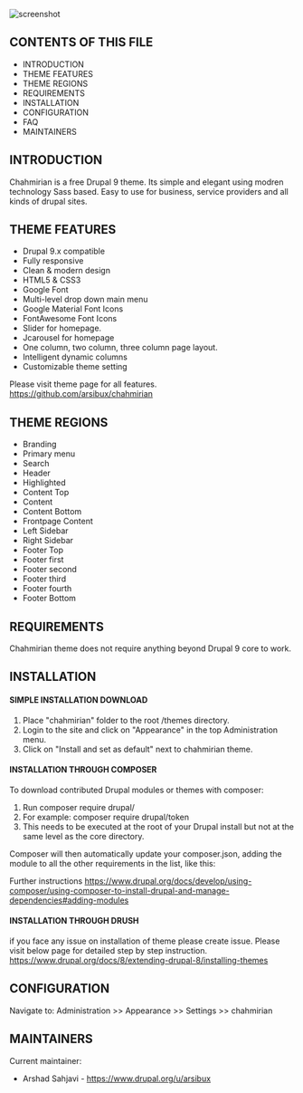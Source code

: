 

![screenshot](https://user-images.githubusercontent.com/9518132/125271983-c2b67f80-e324-11eb-81e1-ba6584d81189.png)

CONTENTS OF THIS FILE
---------------------
 * INTRODUCTION
 * THEME FEATURES
 * THEME REGIONS
 * REQUIREMENTS
 * INSTALLATION
 * CONFIGURATION
 * FAQ
 * MAINTAINERS
 

INTRODUCTION
------------
 Chahmirian is a free Drupal 9 theme. Its simple and elegant using modren technology Sass based. Easy to use for business, service providers and all kinds of drupal sites.


THEME FEATURES
--------------
* Drupal 9.x compatible
* Fully responsive
* Clean & modern design
* HTML5 & CSS3
* Google Font
* Multi-level drop down main menu
* Google Material Font Icons
* FontAwesome Font Icons
* Slider for homepage.
* Jcarousel for homepage
* One column, two column, three column page layout.
* Intelligent dynamic columns
* Customizable theme setting

Please visit theme page for all features.
https://github.com/arsibux/chahmirian


THEME REGIONS
-------------
* Branding
* Primary menu
* Search
* Header
* Highlighted
* Content Top
* Content
* Content Bottom
* Frontpage Content
* Left Sidebar 
* Right Sidebar 
* Footer Top
* Footer first
* Footer second
* Footer third
* Footer fourth
* Footer Bottom


REQUIREMENTS
------------
Chahmirian theme does not require anything beyond Drupal 9 core to work.


INSTALLATION
------------

#### SIMPLE INSTALLATION DOWNLOAD
1. Place "chahmirian" folder to the root /themes directory.
2. Login to the site and click on "Appearance" in the top Administration menu.
3. Click on "Install and set as default" next to chahmirian theme.


#### INSTALLATION THROUGH COMPOSER
To download contributed Drupal modules or themes with composer:

   1. Run composer require drupal/<modulename>
   2. For example: composer require drupal/token
   3. This needs to be executed at the root of your Drupal install but not at the same level as the core directory.

Composer will then automatically update your composer.json, adding the module to all the other requirements in the list, like this:

Further instructions
https://www.drupal.org/docs/develop/using-composer/using-composer-to-install-drupal-and-manage-dependencies#adding-modules
#### INSTALLATION THROUGH DRUSH
if you face any issue on installation of theme please create issue.
Please visit below page for detailed step by step instruction.
https://www.drupal.org/docs/8/extending-drupal-8/installing-themes


CONFIGURATION
-------------
Navigate to: Administration >> Appearance >> Settings >> chahmirian

MAINTAINERS
-----------
Current maintainer:
 * Arshad Sahjavi - https://www.drupal.org/u/arsibux